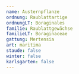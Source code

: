 ```yaml
---
name: Austernpflanze
ordnung: Raublattartige
ordnungLT: Boraginales
familie: Raublattgewächse
familieLT: Boraginaceae
gattung: Mertensia
art: maritima
staude: false
winter: false
karlsgarten: false
---
```

